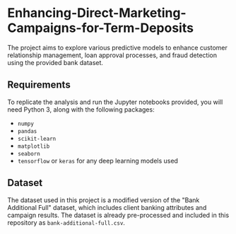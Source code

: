 # Enhancing-Direct-Marketing-Campaigns-for-Term-Deposits

The project aims to explore various predictive models to enhance customer relationship management, loan approval processes, and fraud detection using the provided bank dataset.

## Requirements

To replicate the analysis and run the Jupyter notebooks provided, you will need Python 3, along with the following packages:

- `numpy`
- `pandas`
- `scikit-learn`
- `matplotlib`
- `seaborn`
- `tensorflow` or `keras` for any deep learning models used

## Dataset

The dataset used in this project is a modified version of the "Bank Additional Full" dataset, which includes client banking attributes and campaign results. The dataset is already pre-processed and included in this repository as `bank-additional-full.csv`.
